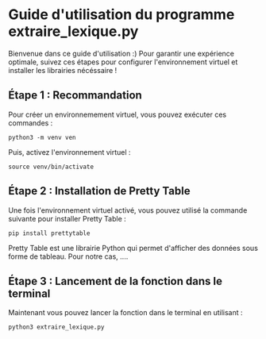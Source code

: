 # Guide d'utilisation du programme extraire_lexique.py 

Bienvenue dans ce guide d'utilisation :)
Pour garantir une expérience optimale, suivez ces étapes pour configurer l'environnement virtuel et installer les librairies nécéssaire ! 

## Étape 1 : Recommandation

Pour créer un environnemement virtuel, vous pouvez exécuter ces commandes :

```
python3 -m venv ven
```
Puis, activez l'environnement virtuel : 

```
source venv/bin/activate
```

## Étape 2 : Installation de Pretty Table

Une fois l'environnement virtuel activé, vous pouvez utilisé la commande suivante pour installer Pretty Table : 
```
pip install prettytable
```

Pretty Table est une librairie Python qui permet d'afficher des données sous forme de tableau. Pour notre cas, ....

## Étape 3 : Lancement de la fonction dans le terminal

Maintenant vous pouvez lancer la fonction dans le terminal en utilisant : 
```
python3 extraire_lexique.py
```








